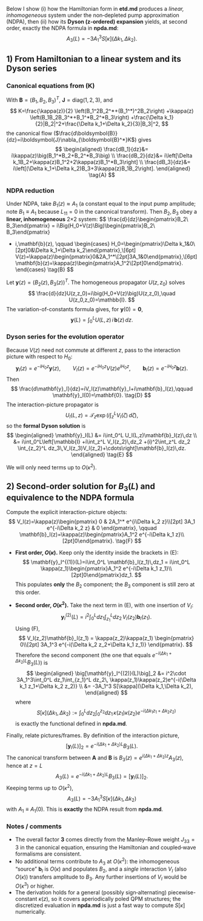 Below I show (i) how the Hamiltonian form in **etd.md** produces a *linear, inhomogeneous* system under the non‑depleted pump approximation (NDPA), then (ii) how its **Dyson (z‑ordered) expansion** yields, at second order, exactly the NDPA formula in **npda.md**:
$$
A_3(L)=-3A_1^3 S[\kappa](\Delta k_1,\Delta k_2).
$$

## 1) From Hamiltonian to a linear system and its Dyson series

### Canonical equations from (K)

With $\boldsymbol{B}=(B_1,B_2,B_3)^T$, $\boldsymbol{J}=\mathrm{diag}(1,2,3)$, and
$$
K=\frac{\kappa(z)}{2} \left(B_1^2B_2^*+(B_1^*)^2B_2\right)
+\kappa(z) \left(B_1B_2B_3^*+B_1^*B_2^*B_3\right)
+\frac{\Delta k_1}{2}|B_2|^2+\frac{\Delta k_1+\Delta k_2}{3}|B_3|^2,
$$
the canonical flow ($\frac{d\boldsymbol{B}}{dz}=i\boldsymbol{J}\nabla_{\boldsymbol{B}^*}K$) gives
$$
\begin{aligned}
\frac{dB_1}{dz}&= i\kappa(z)\big(B_1^*B_2+B_2^*B_3\big) \\
\frac{dB_2}{dz}&= i\left[\Delta k_1B_2+\kappa(z)B_1^2+2\kappa(z)B_1^*B_3\right] \\
\frac{dB_3}{dz}&= i\left[(\Delta k_1+\Delta k_2)B_3+3\kappa(z)B_1B_2\right].
\end{aligned}
\tag{A}
$$

### NDPA reduction

Under NDPA, take $B_1(z)\approx A_1$ (a constant equal to the input pump amplitude; note $B_1\equiv A_1$ because $L_{11}=0$ in the canonical transform). Then $B_2,B_3$ obey a **linear, inhomogeneous** 2×2 system:
$$
\frac{d}{dz}\begin{pmatrix}B_2\\ B_3\end{pmatrix}
= i\Big(H_0+V(z)\Big)\begin{pmatrix}B_2\\ B_3\end{pmatrix}
+ i\,\mathbf{b}(z),
\qquad
\begin{cases}
H_0=\begin{pmatrix}\Delta k_1&0\\[2pt]0&\Delta k_1+\Delta k_2\end{pmatrix},\\[6pt]
V(z)=\kappa(z)\begin{pmatrix}0&2A_1^*\\[2pt]3A_1&0\end{pmatrix},\\[6pt]
\mathbf{b}(z)=\kappa(z)\begin{pmatrix}A_1^2\\[2pt]0\end{pmatrix}.
\end{cases}
\tag{B}
$$

Let $\mathbf{y}(z)=(B_2(z),B_3(z))^T$. The homogeneous propagator $U(z,z_0)$ solves
$$
\frac{d}{dz}U(z,z_0)=i\big(H_0+V(z)\big)U(z,z_0),\quad U(z_0,z_0)=\mathbb{I}.
$$
The variation-of-constants formula gives, for $\mathbf{y}(0)=\mathbf{0}$,
$$
\mathbf{y}(L)=\int_0^L U(L,z)\,i\,\mathbf{b}(z)\,dz.
\tag{C}
$$

### Dyson series for the evolution operator

Because $V(z)$ need not commute at different $z$, pass to the interaction picture with respect to $H_0$:
$$
\mathbf{y}_I(z)=e^{-iH_0 z}\mathbf{y}(z),\qquad
V_I(z)=e^{-iH_0 z}V(z)e^{iH_0 z},\qquad
\mathbf{b}_I(z)=e^{-iH_0 z}\mathbf{b}(z).
$$
Then
$$
\frac{d\mathbf{y}_I}{dz}=iV_I(z)\mathbf{y}_I+i\mathbf{b}_I(z),\qquad \mathbf{y}_I(0)=\mathbf{0}.
\tag{D}
$$
The interaction-picture propagator is
$$
U_I(L,z)=\mathcal{T}_z\exp\left(i\int_z^L V_I(\zeta)\,d\zeta\right),
$$
so the **formal Dyson solution** is
$$
\begin{aligned}
\mathbf{y}_I(L) &= i\int_0^L U_I(L,z)\mathbf{b}_I(z)\,dz \\
&= i\int_0^L\left[\mathbb{I}
+i\int_z^L V_I(z_2)\,dz_2
+(i)^2\int_z^L dz_2 \int_{z_2}^L dz_3\,V_I(z_3)V_I(z_2)+\cdots\right]\mathbf{b}_I(z)\,dz.
\end{aligned}
\tag{E}
$$

We will only need terms up to $O(\kappa^2)$.

## 2) Second-order solution for $B_3(L)$ and equivalence to the NDPA formula

Compute the explicit interaction-picture objects:
$$
V_I(z)=\kappa(z)\begin{pmatrix}
0 & 2A_1^* e^{i\Delta k_2 z}\\[2pt]
3A_1 e^{-i\Delta k_2 z} & 0
\end{pmatrix},
\qquad
\mathbf{b}_I(z)=\kappa(z)\begin{pmatrix}A_1^2 e^{-i\Delta k_1 z}\\[2pt]0\end{pmatrix}.
\tag{F}
$$

*   **First order, $O(\kappa)$.**
    Keep only the identity inside the brackets in (E):
    $$
    \mathbf{y}_I^{(1)}(L)=i\int_0^L \mathbf{b}_I(z_1)\,dz_1
    = i\int_0^L \kappa(z_1)\begin{pmatrix}A_1^2 e^{-i\Delta k_1 z_1}\\[2pt]0\end{pmatrix}dz_1.
    $$
    This populates **only** the $B_2$ component; the $B_3$ component is still zero at this order.

*   **Second order, $O(\kappa^2)$.**
    Take the next term in (E), with one insertion of $V_I$:
    $$
    \mathbf{y}_I^{(2)}(L)
    = i^2\int_0^L dz_1\int_{z_1}^L dz_2\,V_I(z_2)\mathbf{b}_I(z_1).
    $$
    Using (F),
    $$
    V_I(z_2)\mathbf{b}_I(z_1)
    = \kappa(z_2)\kappa(z_1)
    \begin{pmatrix}
    0\\[2pt]
    3A_1^3 e^{-i(\Delta k_2 z_2+\Delta k_1 z_1)}
    \end{pmatrix}.
    $$
    Therefore the second component (the one that equals $e^{-i(\Delta k_1+\Delta k_2)L}B_3(L)$) is
    $$
    \begin{aligned}
    \big[\mathbf{y}_I^{(2)}(L)\big]_2
    &= i^2\cdot 3A_1^3\int_0^L dz_1\int_{z_1}^L dz_2\,
    \kappa(z_1)\kappa(z_2)e^{-i(\Delta k_1 z_1+\Delta k_2 z_2)} \\
    &= -3A_1^3 S[\kappa](\Delta k_1,\Delta k_2),
    \end{aligned}
    $$
    where
    $$
    S[\kappa](\Delta k_1,\Delta k_2)
    :=\int_0^L dz_2\int_0^{z_2} dz_1\,
    \kappa(z_1)\kappa(z_2) e^{-i(\Delta k_1 z_1+\Delta k_2 z_2)}
    $$
    is exactly the functional defined in **npda.md**.

Finally, relate pictures/frames. By definition of the interaction picture,
$$
\big[\mathbf{y}_I(L)\big]_2=e^{-i(\Delta k_1+\Delta k_2)L}B_3(L).
$$
The canonical transform between $\boldsymbol{A}$ and $\boldsymbol{B}$ is $B_3(z)=e^{i(\Delta k_1+\Delta k_2)z}A_3(z)$, hence at $z=L$
$$
A_3(L)=e^{-i(\Delta k_1+\Delta k_2)L}B_3(L)=\big[\mathbf{y}_I(L)\big]_2.
$$
Keeping terms up to $O(\kappa^2)$,
$$
A_3(L)= -3A_1^3 S[\kappa](\Delta k_1,\Delta k_2)
$$
with $A_1\equiv A_1(0)$. This is **exactly** the NDPA result from **npda.md**.

### Notes / comments

*   The overall factor **3** comes directly from the Manley–Rowe weight $J_{33}=3$ in the canonical equation, ensuring the Hamiltonian and coupled‑wave formalisms are consistent.
*   No additional terms contribute to $A_3$ at $O(\kappa^2)$: the inhomogeneous “source” $\mathbf{b}_I$ is $O(\kappa)$ and populates $B_2$, and a *single* interaction $V_I$ (also $O(\kappa)$) transfers amplitude to $B_3$. Any further insertions of $V_I$ would be $O(\kappa^3)$ or higher.
*   The derivation holds for a general (possibly sign‑alternating) piecewise-constant $\kappa(z)$, so it covers aperiodically poled QPM structures; the discretized evaluation in **npda.md** is just a fast way to compute $S[\kappa]$ numerically.